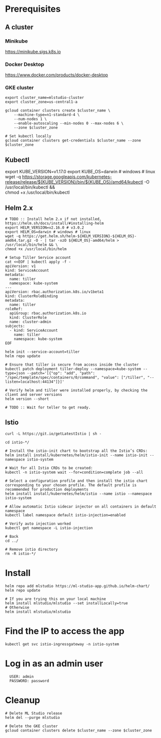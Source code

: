 # Prerequisites

## A cluster

### Minikube
https://minikube.sigs.k8s.io

### Docker Desktop
https://www.docker.com/products/docker-desktop

### GKE cluster
```shell script
export cluster_name=mlstudio-cluster
export cluster_zone=us-central1-a

gcloud container clusters create $cluster_name \
    --machine-type=n1-standard-4 \
    --num-nodes 1 \
    --enable-autoscaling --min-nodes 0 --max-nodes 6 \
    --zone $cluster_zone

# Set kubectl locally
gcloud container clusters get-credentials $cluster_name --zone $cluster_zone
```

## Kubectl
export KUBE_VERSION=v1.17.0
export KUBE_OS=darwin # windows # linux
wget -q https://storage.googleapis.com/kubernetes-release/release/${KUBE_VERSION}/bin/${KUBE_OS}/amd64/kubectl -O /usr/local/bin/kubectl && \
chmod +x /usr/local/bin/kubectl

## Helm 2.x
```shell script
# TODO :: Install helm 2.x if not installed, https://helm.sh/docs/install/#installing-helm
export HELM_VERSION=v2.16.0 # v3.0.2
export HELM_OS=darwin # windows # linux
wget -q https://get.helm.sh/helm-${HELM_VERSION}-${HELM_OS}-amd64.tar.gz -O - | tar -xzO ${HELM_OS}-amd64/helm > /usr/local/bin/helm && \
chmod +x /usr/local/bin/helm

# Setup Tiller Service account
cat <<EOF | kubectl apply -f -
apiVersion: v1
kind: ServiceAccount
metadata:
  name: tiller
  namespace: kube-system
---
apiVersion: rbac.authorization.k8s.io/v1beta1
kind: ClusterRoleBinding
metadata:
  name: tiller
roleRef:
  apiGroup: rbac.authorization.k8s.io
  kind: ClusterRole
  name: cluster-admin
subjects:
  - kind: ServiceAccount
    name: tiller
    namespace: kube-system
EOF

helm init --service-account=tiller
helm repo update

# Ensure that tiller is secure from access inside the cluster
kubectl patch deployment tiller-deploy --namespace=kube-system --type=json --patch='[{"op": "add", "path": "/spec/template/spec/containers/0/command", "value": ["/tiller", "--listen=localhost:44134"]}]'

# Verify helm and tiller were installed properly, by checking the client and server versions
helm version --short

# TODO :: Wait for teller to get ready.
```

## Istio
```shell script
curl -L https://git.io/getLatestIstio | sh -

cd istio-*/

# Install the istio-init chart to bootstrap all the Istio’s CRDs:
helm install install/kubernetes/helm/istio-init --name istio-init --namespace istio-system

# Wait for all Istio CRDs to be created:
kubectl -n istio-system wait --for=condition=complete job --all
```

```shell script
# Select a configuration profile and then install the istio chart corresponding to your chosen profile. The default profile is recommended for production deployments
helm install install/kubernetes/helm/istio --name istio --namespace istio-system

# Allow automatic Istio sidecar injector on all containers in default namespace
kubectl label namespace default istio-injection=enabled

# Verify auto injection worked
kubectl get namespace -L istio-injection

# Back
cd ../

# Remove istio directory
rm -R istio-*/
```

# Install
```shell script
helm repo add mlstudio https://ml-studio-app.github.io/helm-chart/
helm repo update

# If you are trying this on your local machine 
helm install mlstudio/mlstudio --set installLocally=true
# Otherwise
helm install mlstudio/mlstudio
```

# Find the IP to access the app
```shell script
kubectl get svc istio-ingressgateway -n istio-system
```

# Log in as an admin user
```shell script
  USER: admin
  PASSWORD: password
```

# Cleanup
```shell script
# Delete ML Studio release
helm del --purge mlstudio

# Delete the GKE cluster
gcloud container clusters delete $cluster_name --zone $cluster_zone
```